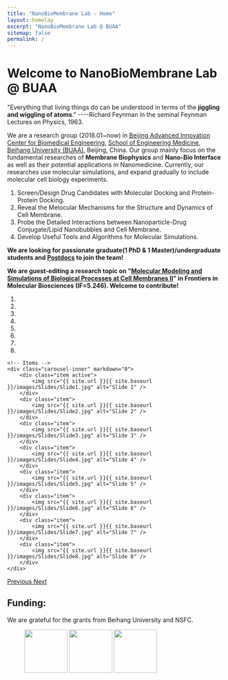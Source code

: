 ```yaml
---
title: "NanoBioMembrane Lab - Home"
layout: homelay
excerpt: "NanoBioMembrane Lab @ BUAA"
sitemap: false
permalink: /
---
```


# Welcome to NanoBioMembrane Lab @ BUAA
"Everything that living things do can be understood in terms of the **jiggling and wiggling of atoms**."  ----Richard Feynman in the seminal Feynman Lectures on Physics, 1963.

We are a research group (2018.01~now) in [Beijing Advanced Innovation Center for Biomedical Engineering](https://baicbme.buaa.edu.cn/), [School of Engineering Medicine](http://ygy.buaa.edu.cn/), [Beihang University (BUAA)](https://www.buaa.edu.cn), Beijing, China. Our group mainly focus on the fundamental researches of **Membrane Biophysics** and **Nano-Bio Interface** as well as their potential applications in Nanomedicine. Currently, our researches use molecular simulations, and expand gradually to include molecular cell biology experiments.
1. Screen/Design Drug Candidates with Molecular Docking and Protein-Protein Docking.
2. Reveal the Melocular Mechanisms for the Structure and Dynamics of Cell Membrane.
3. Probe the Detailed Interactions between Nanoparticle-Drug Conjugate/Lipid Nanobubbles and Cell Membrane.
4. Develop Useful Tools and Algorithms for Molecular Simulations.

 **We are looking for passionate graduate(1 PhD & 1 Master)/undergraduate students and [Postdocs](https://mp.weixin.qq.com/s/ATp7IxuU69CKsQDyIiPeSg) to join the team!**
 
**We are guest-editing a research topic on "[Molecular Modeling and Simulations of Biological Processes at Cell Membranes II](https://www.frontiersin.org/research-topics/37828/molecular-modeling-and-simulations-of-biological-processes-at-cell-membranes-volume-ii)" in Frontiers in Molecular Biosciences (IF=5.246). Welcome to contribute!**

<div markdown="0" id="carousel" class="carousel slide" data-ride="carousel" data-interval="5000" data-pause="hover" >
    <!-- Menu -->
    <ol class="carousel-indicators">
        <li data-target="#carousel" data-slide-to="0" class="active"></li>
        <li data-target="#carousel" data-slide-to="1"></li>
        <li data-target="#carousel" data-slide-to="2"></li>
        <li data-target="#carousel" data-slide-to="3"></li>
        <li data-target="#carousel" data-slide-to="4"></li>
        <li data-target="#carousel" data-slide-to="5"></li>
        <li data-target="#carousel" data-slide-to="6"></li>
        <li data-target="#carousel" data-slide-to="7"></li>
<!--        <li data-target="#carousel" data-slide-to="6"></li>  -->
    </ol>
 
    <!-- Items -->
    <div class="carousel-inner" markdown="0">
        <div class="item active">
            <img src="{{ site.url }}{{ site.baseurl }}/images/Slides/Slide1.jpg" alt="Slide 1" />
        </div>
        <div class="item">
            <img src="{{ site.url }}{{ site.baseurl }}/images/Slides/Slide2.jpg" alt="Slide 2" />
        </div>
        <div class="item">
            <img src="{{ site.url }}{{ site.baseurl }}/images/Slides/Slide3.jpg" alt="Slide 3" />
        </div>
        <div class="item">
            <img src="{{ site.url }}{{ site.baseurl }}/images/Slides/Slide4.jpg" alt="Slide 4" />
        </div>
        <div class="item">
            <img src="{{ site.url }}{{ site.baseurl }}/images/Slides/Slide5.jpg" alt="Slide 5" />
        </div>
        <div class="item">
            <img src="{{ site.url }}{{ site.baseurl }}/images/Slides/Slide6.jpg" alt="Slide 6" />
        </div>
        <div class="item">
            <img src="{{ site.url }}{{ site.baseurl }}/images/Slides/Slide7.jpg" alt="Slide 7" />
        </div>
        <div class="item">
            <img src="{{ site.url }}{{ site.baseurl }}/images/Slides/Slide8.jpg" alt="Slide 8" />
        </div>     
    </div>
  <a class="left carousel-control" href="#carousel" role="button" data-slide="prev">
    <span class="glyphicon glyphicon-chevron-left" aria-hidden="true"></span>
    <span class="sr-only">Previous</span>
  </a>
  <a class="right carousel-control" href="#carousel" role="button" data-slide="next">
    <span class="glyphicon glyphicon-chevron-right" aria-hidden="true"></span>
    <span class="sr-only">Next</span>
  </a>
</div>

## Funding:
We are grateful for the grants from Beihang University and NSFC.

<figure class="fourth">
<img src="{{ site.url }}{{ site.baseurl }}/images/BUAA_logo.jpg" style="width: 100px">
<img src="{{ site.url }}{{ site.baseurl }}/images/BME_logo.jpg" style="width: 100px">
<img src="{{ site.url }}{{ site.baseurl }}/images/logo_nsfc.jpg" style="width: 100px">
<!-- </figure> -->
